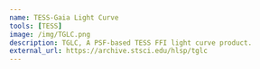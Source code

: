 ```yaml
---
name: TESS-Gaia Light Curve
tools: [TESS]
image: /img/TGLC.png
description: TGLC, A PSF-based TESS FFI light curve product. 
external_url: https://archive.stsci.edu/hlsp/tglc
---
```

